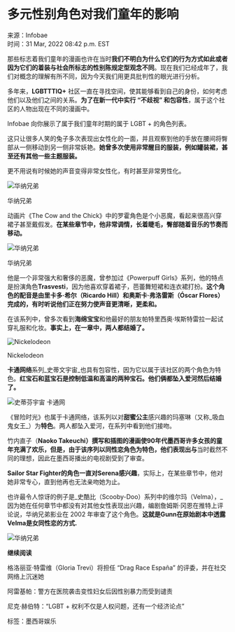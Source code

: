 # 多元性别角色对我们童年的影响

来源：Infobae  
时间：31 Mar, 2022 08:42 p.m. EST  

那些标志着我们童年的漫画也许在当时**我们不明白为什么它们的行为方式如此或者因为它们的着装与社会所标志的性别陈规定型观念不同**。现在我们已经成年了，我们对概念的理解有所不同，因为今天我们用更具批判性的眼光进行分析。

多年来，**LGBTTTIQ+** 社区一直在寻找空间，使其能够看到自己的身份，如何考虑他们以及他们之间的关系。**为了在新一代中实行 “不歧视” 和包容性**，属于这个社区的人物出现在不同的漫画中。

Infobae 向你展示了属于我们童年时期的属于 LGBT + 的角色列表。

这只让很多人笑的兔子多次表现出女性化的一面，并且观察到他的手放在腰间将臀部从一侧移动到另一侧非常妖艳。**她曾多次使用非常醒目的服装，例如罐装裙，甚至还有其他一些主题服装。**

更不用说有时候她的声音变得非常女性化，有时甚至非常男性化。

![华纳兄弟](https://www.infobae.com/resizer/v2/TD2LH3ASKFE5HEBPVCW6RKHMAI.png?auth=a591e40658edb2de0e15734097796792bf76a6850c3d56ca9aeee25808d593cc&smart=true&width=350&height=350&quality=85)

华纳兄弟

动画片《The Cow and the Chick》中的罗霍角色是个小恶魔，看起来很高兴穿裙子甚至戴假发。**在某些章节中，他非常调情，长着睫毛，臀部随着音乐的节奏而移动。**

![华纳兄弟](https://www.infobae.com/resizer/v2/BRrMRCqYN-L8xk_aD-ikKT1CsII=/arc-anglerfish-arc2-prod-infobae/public/EL6I5PK76FEPVO7QOKSXYKYZUU.jpeg)

华纳兄弟

他是一个非常强大和奢侈的恶魔，曾参加过《Powerpuff Girls》系列，他的特点是扮演角色**Trasvesti**，因为他喜欢穿着裙子，芭蕾舞短裙和连衣裙打扮。**这个角色的配音是由里卡多·希尔（Ricardo Hill）和奥斯卡·弗洛雷斯（Óscar Flores）完成的，有时听说他们正在努力使声音更清晰，更柔和。**

在该系列中，曾多次看到**海绵宝宝**和他最好的朋友帕特里西奥·埃斯特雷拉一起试穿礼服和化妆。**事实上，在一章中，两人都结婚了。**

![Nickelodeon](https://www.infobae.com/resizer/v2/0bWM5Uf1n9ddpV7DdNe5z56qSnY=/arc-anglerfish-arc2-prod-infobae/public/2Z7VJ7IPS5HZ3L2PG7IMZNMOQ4.jpeg)

Nickelodeon

**卡通网络**系列_史蒂文宇宙_也具有包容性，因为它以属于该社区的两个角色为特色。**红宝石和蓝宝石是控制低温和高温的两种宝石。他们俩都坠入爱河然后结婚了。**

![史蒂芬宇宙 卡通网](https://www.infobae.com/resizer/v2/dfkzoXusGXajgRwOomKh5u7pGs0=/arc-anglerfish-arc2-prod-infobae/public/R5WS7ZVMGVCADACFJA3AGJJ3BI.jpeg)

《冒险时光》也属于卡通网络，该系列以对**甜蜜公主**感兴趣的玛塞琳（又称_吸血鬼女王_）为**特色**。两人都坠入爱河，在系列中看到他们接吻。

竹内直子（**Naoko Takeuchi）撰写和插图的漫画使90年代墨西哥许多女孩的童年充满了欢乐，但是，由于该序列以同性恋角色为特色，他们表现出与**当时截然不同的理想，因此在墨西哥播出的电视剧受到了审查。

**Sailor Star Fighter的角色一直对Serena感兴趣**，实际上，在某些章节中，他对她非常专心，直到他再也无法亲吻她为止。

也许最令人惊讶的例子是_史酷比（Scooby-Doo）系列中的维尔玛（Velma），_因为她在任何章节中都没有对其他女性表现出兴趣，编剧詹姆斯·冈恩在推特上评论说，华纳兄弟影业在 2002 年审查了这个角色。**这就是Gunn在原始剧本中透露Velma是女同性恋的方式.**

![华纳兄弟](https://www.infobae.com/resizer/v2/X0ZLpbVfI_VhB5s3B7cREFK2F08=/arc-anglerfish-arc2-prod-infobae/public/CNNAJZE7QZDFVBWBZIQOL3YMEU.jpeg)

**继续阅读**

格洛丽亚·特雷维（Gloria Trevi）将担任 “Drag Race España” 的评委，并在社交网络上沉迷她

阿雷基帕：警方在医院袭击变性妇女后因性别暴力而受到谴责

尼克·赫伯特：“LGBT + 权利不仅是人权问题，还有一个经济论点”

标签：墨西哥娱乐  
